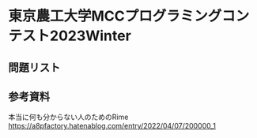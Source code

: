 # 東京農工大学MCCプログラミングコンテスト2023Winter

## 問題リスト

## 参考資料

本当に何も分からない人のためのRime
https://a8pfactory.hatenablog.com/entry/2022/04/07/200000_1